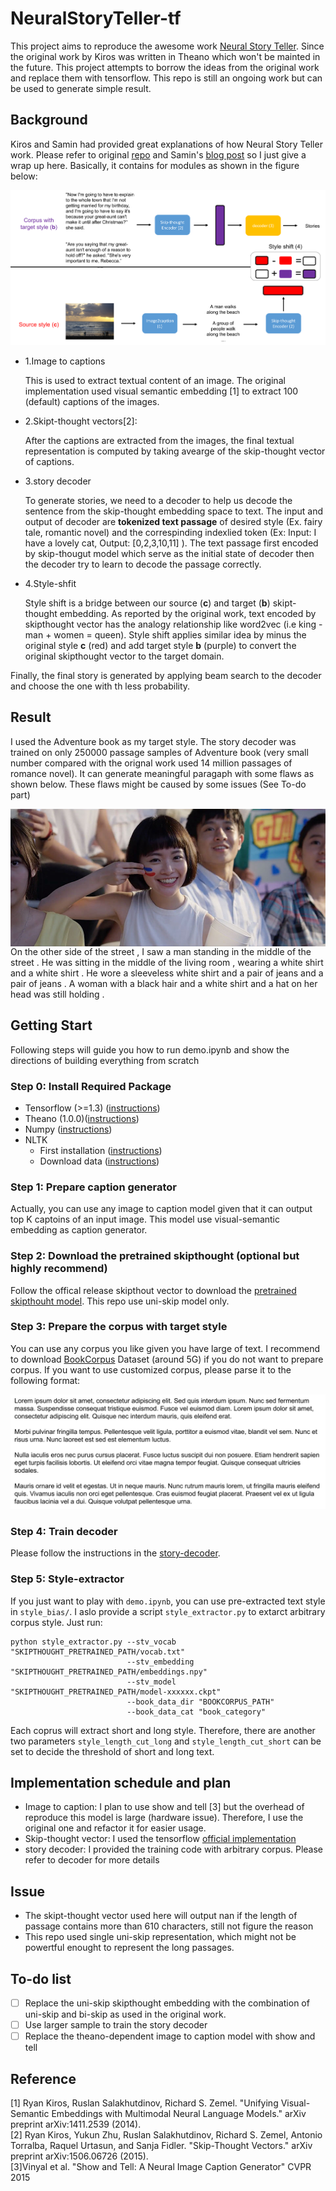 # NeuralStoryTeller-tf

This project aims to reproduce the awesome work [Neural Story Teller](https://github.com/ryankiros/neural-storyteller). Since the original work by Kiros was written in Theano which won't be mainted in the future. This project attempts to borrow the ideas from the original work and replace them with tensorflow. This repo is still an ongoing work but can be used to generate simple result.

## Background

Kiros and Samin had provided great explanations of how Neural Story Teller work. Please refer to original [repo](https://github.com/ryankiros/neural-storyteller) and Samin's [blog post](https://medium.com/@samim/generating-stories-about-images-d163ba41e4ed) so I just give a wrap up here. Basically, it contains for modules as shown in the figure below:

![model overview](https://github.com/ChenChengKuan/NeuralStoryTeller-tf/blob/master/imgs/neuralstoryteller.png)

* 1.Image to captions

    This is used to extract textual content of an image. The original implementation used visual semantic embedding [1] to extract 100 (default) captions of the images.
    
* 2.Skipt-thought vectors[2]:

    After the captions are extracted from the images, the final textual representation is computed by taking avearge of the skip-thought vector of captions.
    
* 3.story decoder

   To generate stories, we need to a decoder to help us decode the sentence from the skip-thought embedding space to text. The input and output of decoder are **tokenized text passage** of desired style (Ex. fairy tale, romantic novel) and the correspinding indexlied token (Ex: Input: I have a lovely cat, Output: [0,2,3,10,11] ). The text  passage first encoded by skip-thougut model which serve as the initial state of decoder then the decoder try to learn to decode the passage correctly.

* 4.Style-shfit

   Style shift is a bridge between our source (**c**) and target (**b**) skipt-thought embedding. As reported by the original work, text encoded by skipthought vector has the analogy relationship like word2vec (i.e king - man + women = queen). Style shift applies similar idea by minus the original style **c** (red) and add target style **b** (purple) to convert the original skipthought vector to the target domain.
   
Finally, the final story is generated by applying beam search to the decoder and choose the one with th less probability.

## Result
I used the Adventure book as my target style. The story decoder was trained on only 250000 passage samples of Adventure book (very small number compared with the orignal work used 14 million passages of romance novel). It can generate meaningful paragaph with some flaws as shown below. These flaws might be caused by some issues (See To-do part)

<img src="https://github.com/ChenChengKuan/NeuralStoryTeller-tf/blob/master/imgs/universiades_girl.jpeg" height="220px" align="left">

<br>
On the other side of the street , I saw a man standing in the middle of the street . He was sitting in the middle of the living room , wearing a white shirt and a white shirt . He wore a sleeveless white shirt and a pair of jeans and a pair of jeans . A woman with a black hair and a white shirt and a hat on her head was still holding .

## Getting Start
Following steps will guide you how to run demo.ipynb and show the directions of building everything from scratch

### Step 0: Install Required Package
* Tensorflow (>=1.3) ([instructions](https://www.tensorflow.org/install/))
* Theano (1.0.0)([instructions](http://deeplearning.net/software/theano/))
* Numpy ([instructions](https://www.scipy.org/install.html))
* NLTK 
    * First installation ([instructions](http://www.nltk.org/install.html))
    * Download data ([instructions](http://www.nltk.org/data.html))

### Step 1: Prepare caption generator
Actually, you can use any image to caption model given that it can output top K captoins of an input image. This model use visual-semantic embedding as caption generator.

### Step 2: Download the pretrained skipthought (optional but highly recommend)
Follow the offical release skipthout vector to download the [pretrained skipthouht model](https://github.com/tensorflow/models/tree/master/research/skip_thoughts#download-pretrained-models-optional). This repo use uni-skip model only.

### Step 3: Prepare the corpus with target style
You can use any corpus you like given you have large of text. I recommend to download [BookCorpus](http://yknzhu.wixsite.com/mbweb) Dataset (around 5G) if you do not want to prepare corpus. If you want to use customized corpus, please parse it to the following format:

![text foramt](https://github.com/ChenChengKuan/NeuralStoryTeller-tf/blob/master/imgs/text.png)

### Step 4: Train decoder
Please follow the instructions in the [story-decoder](https://github.com/ChenChengKuan/NeuralStoryTeller-tf/tree/master/storyteller).

### Step 5: Style-extractor
If you just want to play with `demo.ipynb`, you can use pre-extracted text style in `style_bias/`. I aslo provide a script `style_extractor.py` to extarct arbitrary corpus style. Just run:
```
python style_extractor.py --stv_vocab "SKIPTHOUGHT_PRETRAINED_PATH/vocab.txt"
                          --stv_embedding "SKIPTHOUGHT_PRETRAINED_PATH/embeddings.npy"
                          --stv_model "SKIPTHOUGHT_PRETRAINED_PATH/model-xxxxxx.ckpt"
                          --book_data_dir "BOOKCORPUS_PATH"
                          --book_data_cat "book_category"
```
Each coprus will extract short and long style. Therefore, there are another two parameters `style_length_cut_long` and `style_length_cut_short`  can be set to decide the threshold of short and long text.


## Implementation schedule and plan

* Image to caption: I plan to use show and tell [3] but the overhead of reproduce this model is large (hardware issue). Therefore, I use the original one and refactor it for easier usage.
* Skip-thought vector: I used the tensorflow [official implementation](https://github.com/tensorflow/models/tree/master/research/skip_thoughts)
* story decoder: I provided the training code with arbitrary corpus. Please refer to decoder for more details

## Issue
* The skipt-thought vector used here will output nan if the length of passage contains more than 610 characters, still not figure the reason
* This repo used single uni-skip representation, which might not be powertful enought to represent the long passages.

## To-do list
- [ ] Replace the uni-skip skipthought embedding with the combination of uni-skip and bi-skip as used in the original work. 
- [ ] Use larger sample to train the story decoder
- [ ] Replace the theano-dependent image to caption model with show and tell

## Reference
[1] Ryan Kiros, Ruslan Salakhutdinov, Richard S. Zemel. "Unifying Visual-Semantic Embeddings with Multimodal Neural Language Models." arXiv preprint arXiv:1411.2539 (2014).<br>
[2] Ryan Kiros, Yukun Zhu, Ruslan Salakhutdinov, Richard S. Zemel, Antonio Torralba, Raquel Urtasun, and Sanja Fidler. "Skip-Thought Vectors." arXiv preprint arXiv:1506.06726 (2015).<br>
[3]Vinyal et al. "Show and Tell: A Neural Image Caption Generator" CVPR 2015
